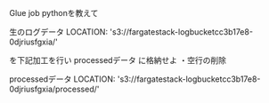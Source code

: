 Glue job pythonを教えて

生のログデータ
LOCATION: 's3://fargatestack-logbucketcc3b17e8-0djriusfgxia/'

を下記加工を行い processedデータ に格納せよ
・空行の削除

processedデータ
LOCATION: 's3://fargatestack-logbucketcc3b17e8-0djriusfgxia/processed/'
